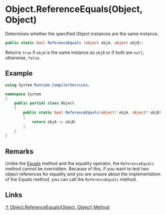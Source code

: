 # Object.ReferenceEquals(Object, Object)

Determines whether the specified Object instances are the same instance.

```csharp
public static bool ReferenceEquals (object objA, object objB);
```

Returns `true` if `objA` is the same instance as `objB` or if both are `null`; otherwise, `false`.

## Example

```csharp
using System.Runtime.CompilerServices;

namespace System
{
    public partial class Object
    {
        public static bool ReferenceEquals(object? objA, object? objB)
        {
            return objA == objB;
        }
    }
}
```

## Remarks

Unlike the [Equals](Equals.md) method and the equality operator, the `ReferenceEquals` method cannot be overridden. Because of this, if you want to test two object references for equality and you are unsure about the implementation of the Equals method, you can call the `ReferenceEquals` method.

## Links

[↑ Object.ReferenceEquals(Object, Object) Method](https://docs.microsoft.com/en-us/dotnet/api/system.object.referenceequals)